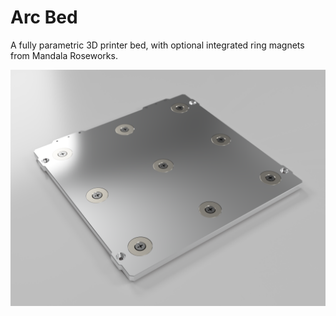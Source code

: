 # Arc Bed

A fully parametric 3D printer bed, with optional integrated ring magnets from Mandala Roseworks.

![180mm Render](Assets/arc_bed_180_render.png)